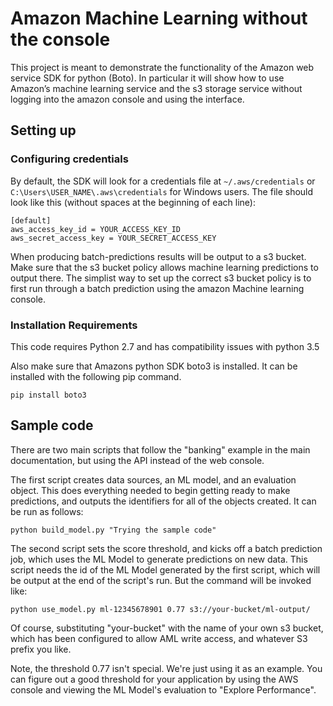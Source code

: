 # Amazon Machine Learning without the console

This project is meant to demonstrate the functionality of the Amazon web service SDK for python (Boto). In particular it will show how to use Amazon’s machine learning service and the s3 storage service without logging into the amazon console and using the interface. 


## Setting up

### Configuring credentials

By default, the SDK will look for a credentials file at `~/.aws/credentials` or
`C:\Users\USER_NAME\.aws\credentials` for Windows users.
The file should look like this (without spaces at the beginning of each line):

    [default]
    aws_access_key_id = YOUR_ACCESS_KEY_ID
    aws_secret_access_key = YOUR_SECRET_ACCESS_KEY
    
When producing batch-predictions results will be output to a s3 bucket. Make sure that the s3 bucket policy allows machine learning predictions to output there. The simplist way to set up the correct s3 bucket policy is to first run through a batch prediction using the amazon Machine learning console.   
 
### Installation Requirements

This code requires Python 2.7 and has compatibility issues with python 3.5

Also make sure that Amazons python SDK boto3 is installed. It can be installed with the following pip command.              

`pip install boto3`

## Sample code

There are two main scripts that follow the "banking" example in the
main documentation, but using the API instead of the web console.

The first script creates data sources, an ML model, and an evaluation
object.  This does everything needed to begin getting ready to make
predictions, and outputs the identifiers for all of the objects created.
It can be run as follows:

    python build_model.py "Trying the sample code"

The second script sets the score threshold, and kicks off a batch
prediction job, which uses the ML Model to generate predictions on
new data.  This script needs the id of the ML Model generated by
the first script, which will be output at the end of the script's
run.  But the command will be invoked like:

    python use_model.py ml-12345678901 0.77 s3://your-bucket/ml-output/

Of course, substituting "your-bucket" with the name of your own s3 bucket,
which has been configured to allow AML write access, and whatever S3 prefix
you like.

Note, the threshold 0.77 isn't special.  We're just using it as
an example.  You can figure out a good threshold for your application
by using the AWS console and viewing the ML Model's evaluation to
"Explore Performance".
